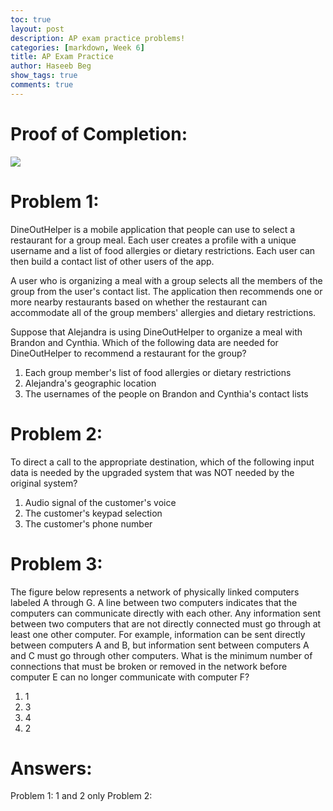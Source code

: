 ```yaml
---
toc: true
layout: post
description: AP exam practice problems!
categories: [markdown, Week 6]
title: AP Exam Practice
author: Haseeb Beg
show_tags: true
comments: true
---
```


# Proof of Completion:

![]({{site.baseurl}}/images/scam.png)


# Problem 1:

DineOutHelper is a mobile application that people can use to select a restaurant for a group meal. Each user creates a profile with a unique username and a list of food allergies or dietary restrictions. Each user can then build a contact list of other users of the app.

A user who is organizing a meal with a group selects all the members of the group from the user's contact list. The application then recommends one or more nearby restaurants based on whether the restaurant can accommodate all of the group members' allergies and dietary restrictions.

Suppose that Alejandra is using DineOutHelper to organize a meal with Brandon and Cynthia.
Which of the following data are needed for DineOutHelper to recommend a restaurant for the group?

1) Each group member's list of food allergies or dietary restrictions
2) Alejandra's geographic location
3) The usernames of the people on Brandon and Cynthia's contact lists

# Problem 2:

To direct a call to the appropriate destination, which of the following input data is needed by the upgraded system that was NOT needed by the original system?

1) Audio signal of the customer's voice
2) The customer's keypad selection
3) The customer's phone number

# Problem 3:

The figure below represents a network of physically linked computers labeled A through G. A line between two computers indicates that the computers can communicate directly with each other. Any information sent between two computers that are not directly connected must go through at least one other computer. For example, information can be sent directly between computers A and B, but information sent between computers A and C must go through other computers.
What is the minimum number of connections that must be broken or removed in the network before computer E can no longer communicate with computer F?

1) 1
2) 3
3) 4
4) 2


# Answers:
Problem 1: 1 and 2 only
Problem 2: 